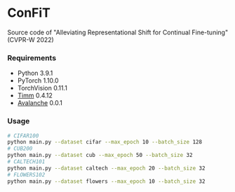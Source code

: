 # ConFiT
Source code of "Alleviating Representational Shift for Continual Fine-tuning" (CVPR-W 2022)
### Requirements
+ Python 3.9.1
+ PyTorch 1.10.0
+ TorchVision 0.11.1
+ [Timm](https://rwightman.github.io/pytorch-image-models/) 0.4.12
+ [Avalanche](https://avalanche.continualai.org/) 0.0.1 
### Usage
```sh 
# CIFAR100
python main.py --dataset cifar --max_epoch 10 --batch_size 128
# CUB200
python main.py --dataset cub --max_epoch 50 --batch_size 32
# CALTECH101
python main.py --dataset caltech --max_epoch 20 --batch_size 32
# FLOWERS102
python main.py --dataset flowers --max_epoch 10 --batch_size 32
```
